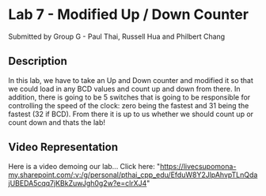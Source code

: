 # Lab 7 - Modified Up / Down Counter
Submitted by Group G - Paul Thai, Russell Hua and Philbert Chang

## Description
In this lab, we have to take an Up and Down counter and modified it so that we could load in any BCD values and count up and down from there. In addition, there is going to be 5 switches that is going to be responsible for controlling the speed of the clock: zero being the fastest and 31 being the fastest (32 if BCD). From there it is up to us whether we should count up or count down and thats the lab!

## Video Representation
Here is a video demoing our lab... Click here: "https://livecsupomona-my.sharepoint.com/:v:/g/personal/pthai_cpp_edu/EfduW8Y2JlpAhvpTLnQdajUBEDA5cqq7jKBkZuwJgh0g2w?e=clrXJ4" 
